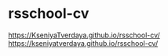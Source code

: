 # rsschool-cv

https://KseniyaTverdaya.github.io/rsschool-cv/
https://kseniyatverdaya.github.io/rsschool-cv/

